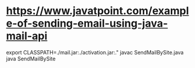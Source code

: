 # https://www.javatpoint.com/example-of-sending-email-using-java-mail-api
export CLASSPATH=./mail.jar:./activation.jar:."
javac SendMailBySite.java
java SendMailBySite
